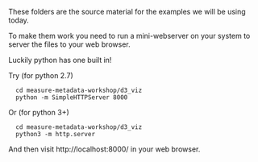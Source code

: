 These folders are the source material for the examples we will be using today. 

To make them work you need to run a mini-webserver on your system to server the files to your web browser.

Luckily python has one built in!

Try (for python 2.7)
```
  cd measure-metadata-workshop/d3_viz
  python -m SimpleHTTPServer 8000
```

Or (for python 3+)
```
  cd measure-metadata-workshop/d3_viz
  python3 -m http.server
```

And then visit http://localhost:8000/ in your web browser.

